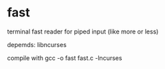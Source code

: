 fast
====

terminal fast reader for piped input (like more or less)

depemds: libncurses

compile with gcc -o fast fast.c -lncurses
